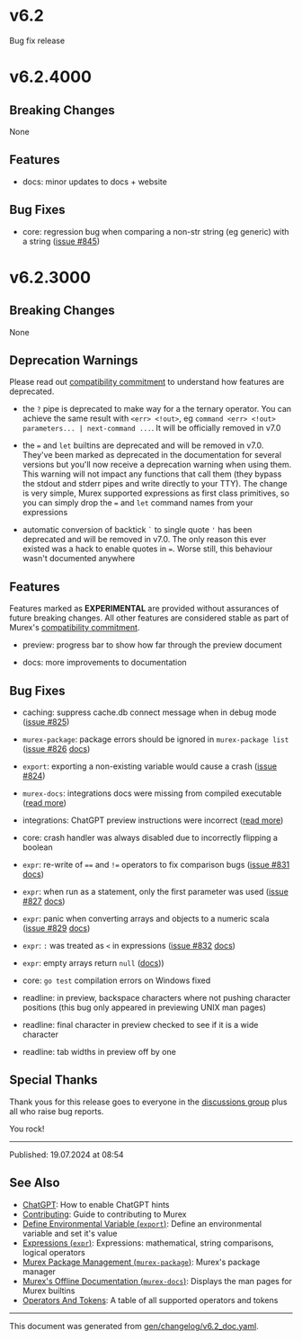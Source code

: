 # v6.2

Bug fix release

# v6.2.4000

## Breaking Changes

None

## Features

* docs: minor updates to docs + website

## Bug Fixes

* core: regression bug when comparing a non-str string (eg generic) with a string ([issue #845](https://github.com/lmorg/murex/issues/845))

# v6.2.3000

## Breaking Changes

None

## Deprecation Warnings

Please read out [compatibility commitment](/./compatibility.md) to understand how features are deprecated.

* the `?` pipe is deprecated to make way for a the ternary operator. You can achieve the same result with `<err> <!out>`, eg `command <err> <!out> parameters... | next-command ...`. It will be officially removed in v7.0
  
* the `=` and `let` builtins are deprecated and will be removed in v7.0. They've been marked as deprecated in the documentation for several versions but you'll now receive a deprecation warning when using them. This warning will not impact any functions that call them (they bypass the stdout and stderr pipes and write directly to your TTY). The change is very simple, Murex supported expressions as first class primitives, so you can simply drop the `=` and `let` command names from your expressions

* automatic conversion of backtick `` ` `` to single quote `'` has been deprecated and will be removed in v7.0. The only reason this ever existed was a hack to enable quotes in `=`. Worse still, this behaviour wasn't documented anywhere

## Features

Features marked as **EXPERIMENTAL** are provided without assurances of future breaking changes. All other features are considered stable as part of Murex's [compatibility commitment](/./compatibility.md).

* preview: progress bar to show how far through the preview document

* docs: more improvements to documentation

## Bug Fixes

* caching: suppress cache.db connect message when in debug mode ([issue #825](https://github.com/lmorg/murex/issues/825))

* `murex-package`: package errors should be ignored in `murex-package list` ([issue #826](https://github.com/lmorg/murex/issues/826) [docs](/docs/commands/murex-package.md))

* `export`: exporting a non-existing variable would cause a crash ([issue #824](https://github.com/lmorg/murex/issues/824))

* `murex-docs`: integrations docs were missing from compiled executable ([read more](/docs/commands/murex-docs.md))

* integrations: ChatGPT preview instructions were incorrect ([read more](/docs/integrations/chatgpt.md))

* core: crash handler was always disabled due to incorrectly flipping a boolean

* `expr`: re-write of `==` and `!=` operators to fix comparison bugs ([issue #831](https://github.com/lmorg/murex/issues/831) [docs](/docs/commands/expr.md))

* `expr`: when run as a statement, only the first parameter was used ([issue #827](https://github.com/lmorg/murex/issues/827) [docs](/docs/commands/expr.md))

* `expr`: panic when converting arrays and objects to a numeric scala ([issue #829](https://github.com/lmorg/murex/issues/829) [docs](/docs/commands/expr.md))

* `expr`: `:` was treated as `<` in expressions ([issue #832](https://github.com/lmorg/murex/issues/832) [docs](/docs/commands/expr.md))

* `expr`: empty arrays return `null` ([docs](/docs/commands/expr.md)))

* core: `go test` compilation errors on Windows fixed

* readline: in preview, backspace characters where not pushing character positions (this bug only appeared in previewing UNIX man pages)

* readline: final character in preview checked to see if it is a wide character

* readline: tab widths in preview off by one

## Special Thanks

Thank yous for this release goes to everyone in the [discussions group](https://github.com/lmorg/murex/discussions) plus all who raise bug reports.

You rock!

<hr>

Published: 19.07.2024 at 08:54

## See Also

* [ChatGPT](../integrations/chatgpt.md):
  How to enable ChatGPT hints
* [Contributing](../Murex/CONTRIBUTING.md):
  Guide to contributing to Murex
* [Define Environmental Variable (`export`)](../commands/export.md):
  Define an environmental variable and set it's value
* [Expressions (`expr`)](../commands/expr.md):
  Expressions: mathematical, string comparisons, logical operators
* [Murex Package Management (`murex-package`)](../commands/murex-package.md):
  Murex's package manager
* [Murex's Offline Documentation (`murex-docs`)](../commands/murex-docs.md):
  Displays the man pages for Murex builtins
* [Operators And Tokens](../user-guide/operators-and-tokens.md):
  A table of all supported operators and tokens

<hr/>

This document was generated from [gen/changelog/v6.2_doc.yaml](https://github.com/lmorg/murex/blob/master/gen/changelog/v6.2_doc.yaml).